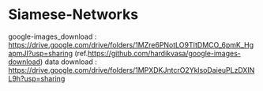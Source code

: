 # Siamese-Networks


google-images_download : https://drive.google.com/drive/folders/1MZre6PNotLO9TItDMCO_6pmK_HgapmJI?usp=sharing
(ref.https://github.com/hardikvasa/google-images-download)
data download : https://drive.google.com/drive/folders/1MPXDKJntcrO2YklsoDaieuPLzDXINL9h?usp=sharing
